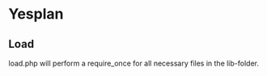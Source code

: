 # Yesplan

## Load

load.php will perform a require_once for all necessary files in the lib-folder.
